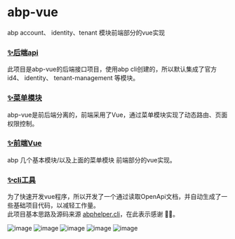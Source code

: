 # abp-vue
abp account、 identity、tenant 模块前端部分的vue实现

### [✨后端api](https://github.com/zhk0603/abp-vue/tree/master/src/aspnet-core)
  此项目是abp-vue的后端接口项目，使用abp cli创建的，所以默认集成了官方id4、 identity、 tenant-management 等模块。
### [✨菜单模块](https://github.com/zhk0603/abp-vue/tree/master/src/aspnet-core/modules/Abp.VueTemplate.MenuManagement)
abp-vue是前后端分离的，前端采用了Vue，通过菜单模块实现了动态路由、页面权限控制。
  
### [✨前端Vue](https://github.com/zhk0603/abp-vue/tree/master/src/vue)
  abp 几个基本模块/以及上面的菜单模块 前端部分的vue实现。

### [✨cli工具](https://github.com/zhk0603/abp-vue/tree/master/src/cli/AbpVueCli)
为了快速开发vue程序，所以开发了一个通过读取OpenApi文档，并自动生成了一些基础项目代码，以减轻工作量。  
此项目基本思路及源码来源 [abphelper.cli](https://github.com/EasyAbp/AbpHelper.CLI)，在此表示感谢 🎉🎉。

![image](https://github.com/zhk0603/abp-vue/blob/master/src/img/img%20(1).png)
![image](https://github.com/zhk0603/abp-vue/blob/master/src/img/img%20(2).png)
![image](https://github.com/zhk0603/abp-vue/blob/master/src/img/img%20(3).png)
![image](https://github.com/zhk0603/abp-vue/blob/master/src/img/img%20(4).png)
![image](https://github.com/zhk0603/abp-vue/blob/master/src/img/img%20(5).png)

